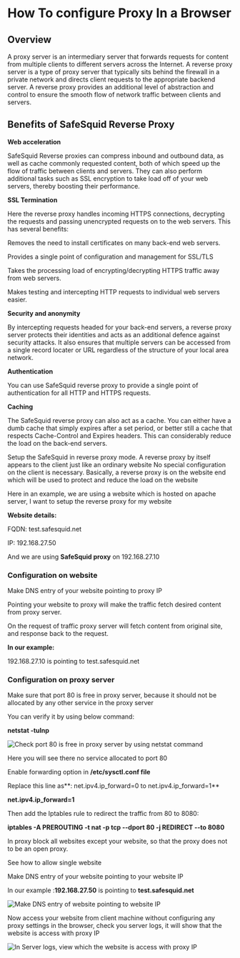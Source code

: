 # How To configure Proxy In a Browser

## Overview

A proxy server is an intermediary server that forwards requests for content from multiple clients to different servers across the Internet. A reverse proxy server is a type of proxy server that typically sits behind the firewall in a private network and directs client requests to the appropriate backend server. A reverse proxy provides an additional level of abstraction and control to ensure the smooth flow of network traffic between clients and servers.

## Benefits of SafeSquid Reverse Proxy

**Web acceleration**

SafeSquid Reverse proxies can compress inbound and outbound data, as well as cache commonly requested content, both of which speed up the flow of traffic between clients and servers. They can also perform additional tasks such as SSL encryption to take load off of your web servers, thereby boosting their performance.

**SSL Termination**

Here the reverse proxy handles incoming HTTPS connections, decrypting the requests and passing unencrypted requests on to the web servers. This has several benefits:

Removes the need to install certificates on many back-end web servers.

Provides a single point of configuration and management for SSL/TLS

Takes the processing load of encrypting/decrypting HTTPS traffic away from web servers.

Makes testing and intercepting HTTP requests to individual web servers easier.

**Security and anonymity**

By intercepting requests headed for your back-end servers, a reverse proxy server protects their identities and acts as an additional defence against security attacks. It also ensures that multiple servers can be accessed from a single record locater or URL regardless of the structure of your local area network.

**Authentication**

You can use SafeSquid reverse proxy to provide a single point of authentication for all HTTP and HTTPS requests.

**Caching**

The SafeSquid reverse proxy can also act as a cache. You can either have a dumb cache that simply expires after a set period, or better still a cache that respects Cache-Control and Expires headers. This can considerably reduce the load on the back-end servers.

Setup the SafeSquid in reverse proxy mode. A reverse proxy by itself appears to the client just like an ordinary website No special configuration on the client is necessary. Basically, a reverse proxy is on the website end which will be used to protect and reduce the load on the website

Here in an example, we are using a website which is hosted on apache server, I want to setup the reverse proxy for my website

**Website details:**

FQDN: test.safesquid.net

IP: 192.168.27.50

And we are using **SafeSquid proxy** on 192.168.27.10

### Configuration on website

Make DNS entry of your website pointing to proxy IP

Pointing your website to proxy will make the traffic fetch desired content from proxy server.

On the request of traffic proxy server will fetch content from original site, and response back to the request.

**In our example:**

192.168.27.10 is pointing to test.safesquid.net

### Configuration on proxy server

Make sure that port 80 is free in proxy server, because it should not be allocated by any other service in the proxy server

You can verify it by using below command:

**netstat -tulnp**

![Check port 80 is free in proxy server by using netstat command](/img/How_To/How_to_configure_reverse_proxy/image1.webp)

Here you will see there no service allocated to port 80

Enable forwarding option in **/etc/sysctl.conf file**

Replace this line as**: net.ipv4.ip_forward=0 to net.ipv4.ip_forward=1**

**net.ipv4.ip_forward=1**

Then add the Iptables rule to redirect the traffic from 80 to 8080:

**iptables -A PREROUTING -t nat -p tcp --dport 80 -j REDIRECT --to 8080**

In proxy block all websites except your website, so that the proxy does not to be an open proxy.

See how to allow single website

Make DNS entry of your website pointing to your website IP

In our example :**192.168.27.50** is pointing to **test.safesquid.net**

![Make DNS entry of website pointing to website IP](/img/How_To/How_to_configure_reverse_proxy/image2.webp)

Now access your website from client machine without configuring any proxy settings in the browser, check you server logs, it will show that the website is access with proxy IP

![In Server logs, view which the website is access with proxy IP](/img/How_To/How_to_configure_reverse_proxy/image3.webp)
